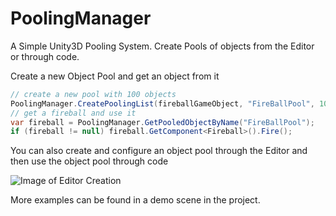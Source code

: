# PoolingManager
A Simple Unity3D Pooling System.  Create Pools of objects from the Editor or through code.

Create a new Object Pool and get an object from it
```c#
// create a new pool with 100 objects
PoolingManager.CreatePoolingList(fireballGameObject, "FireBallPool", 100);
// get a fireball and use it
var fireball = PoolingManager.GetPooledObjectByName("FireBallPool");
if (fireball != null) fireball.GetComponent<Fireball>().Fire();
```

You can also create and configure an object pool through the Editor and then use the object pool through code

![Image of Editor Creation](http://i.imgur.com/FW1eyVD.jpg)

More examples can be found in a demo scene in the project.
